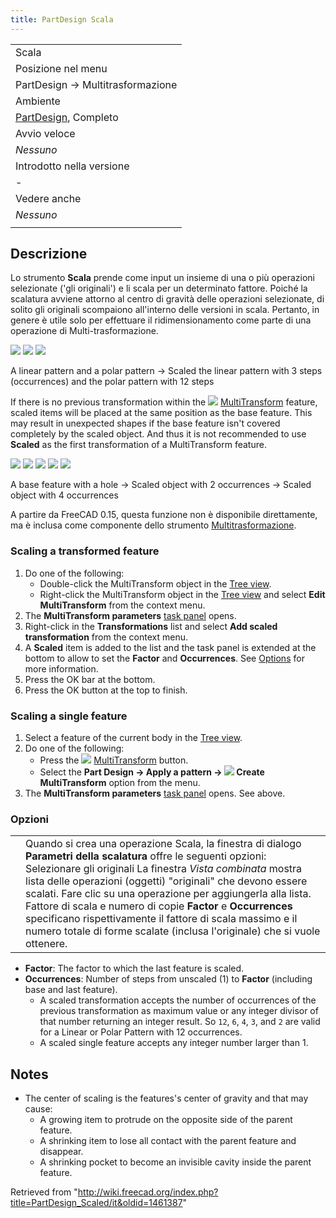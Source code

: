 ```yaml
---
title: PartDesign Scala
---
```


|                                                                            |
| -------------------------------------------------------------------------- |
| Scala                                                                      |
| Posizione nel menu                                                         |
| PartDesign → Multitrasformazione                                           |
| Ambiente                                                                   |
| [PartDesign](/PartDesign_Workbench/it "PartDesign Workbench/it"), Completo |
| Avvio veloce                                                               |
| _Nessuno_                                                                  |
| Introdotto nella versione                                                  |
| -                                                                          |
| Vedere anche                                                               |
| _Nessuno_                                                                  |
|                                                                            |

## Descrizione

Lo strumento **Scala** prende come input un insieme di una o più operazioni selezionate ('gli originali') e li scala per un determinato fattore. Poiché la scalatura avviene attorno al centro di gravità delle operazioni selezionate, di solito gli originali scompaiono all'interno delle versioni in scala. Pertanto, in genere è utile solo per effettuare il ridimensionamento come parte di una operazione di Multi-trasformazione.

![](/images/PartDesign_Scaled-01.png) ![](/images/Button_right.svg) ![](/images/PartDesign_Scaled-02.png)

A linear pattern and a polar pattern → Scaled the linear pattern with 3 steps (occurrences) and the polar pattern with 12 steps

If there is no previous transformation within the ![](/images/PartDesign_MultiTransform.svg) [MultiTransform](/PartDesign_MultiTransform "PartDesign MultiTransform") feature, scaled items will be placed at the same position as the base feature. This may result in unexpected shapes if the base feature isn't covered completely by the scaled object. And thus it is not recommended to use **Scaled** as the first transformation of a MultiTransform feature.

![](/images/PartDesign_Scaled-03.png) ![](/images/Button_right.svg)
![](/images/PartDesign_Scaled-04.png) ![](/images/Button_right.svg)
![](/images/PartDesign_Scaled-05.png)

A base feature with a hole → Scaled object with 2 occurrences → Scaled object with 4 occurrences

A partire da FreeCAD 0.15, questa funzione non è disponibile direttamente, ma è inclusa come componente dello strumento [Multitrasformazione](/PartDesign_MultiTransform/it "PartDesign MultiTransform/it").

### Scaling a transformed feature

1. Do one of the following:
   - Double-click the MultiTransform object in the [Tree view](/Tree_view "Tree view").
   - Right-click the MultiTransform object in the [Tree view](/Tree_view "Tree view") and select **Edit MultiTransform** from the context menu.
2. The **MultiTransform parameters** [task panel](/Task_panel "Task panel") opens.
3. Right-click in the **Transformations** list and select **Add scaled transformation** from the context menu.
4. A **Scaled** item is added to the list and the task panel is extended at the bottom to allow to set the **Factor** and **Occurrences**. See [Options](#Options) for more information.
5. Press the OK bar at the bottom.
6. Press the OK button at the top to finish.

### Scaling a single feature

1. Select a feature of the current body in the [Tree view](/Tree_view "Tree view").
2. Do one of the following:
   - Press the ![](/images/PartDesign_MultiTransform.svg) [MultiTransform](/PartDesign_MultiTransform "PartDesign MultiTransform") button.
   - Select the **Part Design → Apply a pattern → ![](/images/PartDesign_MultiTransform.svg) Create MultiTransform** option from the menu.
3. The **MultiTransform parameters** [task panel](/Task_panel "Task panel") opens. See above.

### Opzioni

|     |                                                                                                                                                                                                                                                                                                                                                                                                                                                                                                                              |
| --- | ---------------------------------------------------------------------------------------------------------------------------------------------------------------------------------------------------------------------------------------------------------------------------------------------------------------------------------------------------------------------------------------------------------------------------------------------------------------------------------------------------------------------------- |
|     | Quando si crea una operazione Scala, la finestra di dialogo **Parametri della scalatura** offre le seguenti opzioni: Selezionare gli originali La finestra _Vista combinata_ mostra lista delle operazioni (oggetti) "originali" che devono essere scalati. Fare clic su una operazione per aggiungerla alla lista. Fattore di scala e numero di copie **Factor** e **Occurrences** specificano rispettivamente il fattore di scala massimo e il numero totale di forme scalate (inclusa l'originale) che si vuole ottenere. |

- **Factor**: The factor to which the last feature is scaled.
- **Occurrences**: Number of steps from unscaled (1) to **Factor** (including base and last feature).
  - A scaled transformation accepts the number of occurrences of the previous transformation as maximum value or any integer divisor of that number returning an integer result. So `12`, `6`, `4`, `3`, and `2` are valid for a Linear or Polar Pattern with 12 occurrences.
  - A scaled single feature accepts any integer number larger than 1.

## Notes

- The center of scaling is the features's center of gravity and that may cause:
  - A growing item to protrude on the opposite side of the parent feature.
  - A shrinking item to lose all contact with the parent feature and disappear.
  - A shrinking pocket to become an invisible cavity inside the parent feature.

Retrieved from "<http://wiki.freecad.org/index.php?title=PartDesign_Scaled/it&oldid=1461387>"
